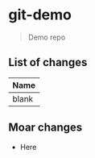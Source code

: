 # git-demo

> Demo repo

## List of changes

| Name  |
| ----  |
| blank |

## Moar changes

* Here

